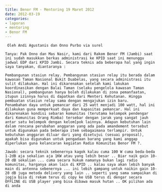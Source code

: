 ```yaml
---
title: Benor FM - Mentoring 19 Maret 2012 
date: 2012-03-19
categories:
- laporan
- mentoring
- Benor FM
---
```


     Oleh Andi Agustanis dan Onno Purbo via surel

    Tanya: Pak Onno dan Mas Nasir, kami dari Rakom Benor FM (Jambi) saat ini sudah masukkan berkas administrasi ke KPID saat ini menunggu jadwal EDP dari KPID Jambi. Secara teknis ada beberapa hal yang ingin saya tanyakan, diantaranya :

    Pembangunan stasiun relay. Pembangunan stasiun relay itu berada dalam kawasan Taman Nasional Bukit Duabelas, yang secara administrasi itu sulit dilakukan. Hal ini dikarenakan setelah kami lakukan koordinasikan dengan Balai Taman (selaku pengelola kawasan Taman Nasional), pembangunan hanya boleh dilakukan di zona pemanfaatan, itupun izinnya harus di dapatkan dari Menteri Kehutanan. Hingga pembuatan stasiun relay sama dengan mengajukan izin baru.
    Penambahan daya untuk pemancar dari 25 watt menjadi 100 watt, hal ini dilakukan guna memperkuat daya dan kapasitas pemancar. Hal ini dikarenakan kondisi sebaran komunitas (terutama kelompok pendengar dari Komunitas Orang Rimba) tersebar dengan jarak yang sangat jauh antar satu kelompok dengan kelom[pok lainnya. Adapun kebutuhan lain dalam rencana perubahan anggaran yang ada pada amandement tersebut untuk digunakan pada beberapa item sebagaimana terlampir. Untuk kebutuhan anggaran diluar dari yang disetujui (sesuai proposal), apakah bisa digunakan untuk pengadaan barang yang kami anggap diperlukan guna kelancaran kegiatan Radio Komunitas Benor FM ?.

    Jawab: secara teknik sebenernya kagok kalau cuma 100 W cuma beda-beda 1-2dB aja sekalian aja 1KW atau yang lebih besar .. Biar naik gain 10-20 dB sekalian ... cuma secara hukum namanya bukan lagi radio komunitas, harganya akan lain di KPID .. kalau saya akan lebih banyak main di antenna sebenernya ... ini lebih gampang untuk naikin gain 10-20 dB juga metoda delivery yang lain .. seperti yang sama sampaikan di jogja bisa di rekam terus di copy ke USB terus di dengar secara OFFLINE di USB player yang bisa dibawa masuk hutan .. OK pilihan ada di anda
